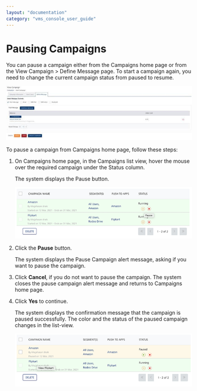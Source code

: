 ```yaml
---
layout: "documentation"
category: "vms_console_user_guide"
---
```

                           


Pausing Campaigns
=================

You can pause a campaign either from the Campaigns home page or from the View Campaign > Define Message page. To start a campaign again, you need to change the current campaign status from paused to resume.

![](../Resources/Images/Engagement/Campaign/psusefrview_639x285.png)

To pause a campaign from Campaigns home page, follow these steps:

1.  On Campaigns home page, in the Campaigns list view, hover the mouse over the required campaign under the Status column.
    
    The system displays the Pause button.
    
    ![](../Resources/Images/Engagement/Campaign/pausingacamp_574x108.png)
    
2.  Click the **Pause** button.
    
    The system displays the Pause Campaign alert message, asking if you want to pause the campaign.
    
3.  Click **Cancel**, if you do not want to pause the campaign. The system closes the pause campaign alert message and returns to Campaigns home page.
4.  Click **Yes** to continue.
    
    The system displays the confirmation message that the campaign is paused successfully. The color and the status of the paused campaign changes in the list-view.
    
    ![](../Resources/Images/Engagement/Campaign/pausingacampresumebutton_601x112.png)
